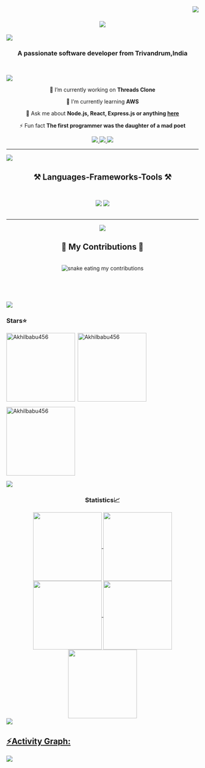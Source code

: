 <img align="right" src="https://visitor-badge.laobi.icu/badge?page_id=Akhilbabu456.Akhilbabu456" />

<h1 align="center">
    <img src="https://readme-typing-svg.herokuapp.com/?font=Righteous&size=35&center=true&vCenter=true&width=500&height=70&duration=4000&lines=Hi+There!+👋;+I'm+Akhil+Babu!;" />
</h1>

<img src="https://user-images.githubusercontent.com/73097560/115834477-dbab4500-a447-11eb-908a-139a6edaec5c.gif"><h3 align="center">A passionate software developer from Trivandrum,India</h3>

<br/>

<img src="https://user-images.githubusercontent.com/73097560/115834477-dbab4500-a447-11eb-908a-139a6edaec5c.gif"><div align="center">
 
 🔭 I’m currently working on **Threads Clone**
 
 🌱 I’m currently learning **AWS**

💬 Ask me about **Node.js, React, Express.js or anything [here](https://github.com/Akhilbabu456/Akhilbabu456/issues)**

⚡ Fun fact **The first programmer was the daughter of a mad poet**

 </div>
 
<div align="center"> 
  <a href="mailto:akhilbeliever001@gmail.com">
    <img src="https://img.shields.io/badge/Gmail-333333?style=for-the-badge&logo=gmail&logoColor=red" />
  </a>
  <a href="https://www.linkedin.com/in/akhilbabu456/" target="_blank">
    <img src="https://img.shields.io/badge/LinkedIn-0077B5?style=for-the-badge&logo=linkedin&logoColor=white" target="_blank" />
  </a>
  <a href="https://akhil-babu-s.vercel.app/" target="_blank">
     <img src="https://img.shields.io/badge/Portfolio-FF5722?style=for-the-badge&logo=todoist&logoColor=white" target="_blank" /> <!-- sqlite, safari, google-chrome are other good icon options -->
  </a>
</div>

 <hr/>
 
<img src="https://user-images.githubusercontent.com/73097560/115834477-dbab4500-a447-11eb-908a-139a6edaec5c.gif"><h2 align="center">⚒️ Languages-Frameworks-Tools ⚒️</h2>
<br/>
<div align="center">
    <img src="https://skillicons.dev/icons?i=react,bootstrap,mui,html,css,vscode,github,tailwind,git,atom,firebase,sublime" />
    <img src="https://skillicons.dev/icons?i=nodejs,js,typescript,express,vercel,mongodb,c,java,npm,postman,redux,sass" /><br>
</div>

<br/>
<hr/>

<div align="center">
  <img src="https://user-images.githubusercontent.com/73097560/115834477-dbab4500-a447-11eb-908a-139a6edaec5c.gif"><h2>🐍 My Contributions 🐍</h2>
  <br>
  <img alt="snake eating my contributions" src="https://raw.githubusercontent.com/Akhilbabu456/Akhilbabu456/output/generate-snake-game-from-github-contribution-grid" />
  
  <br/><br/><br/>
</div>

<img src="https://user-images.githubusercontent.com/73097560/115834477-dbab4500-a447-11eb-908a-139a6edaec5c.gif"><h3 align="left">Stars⭐</h3>
<img align="left" height="180em" src="https://github-readme-stats.vercel.app/api/top-langs/?username=Akhilbabu456&layout=compact&theme=dark" alt=Akhilbabu456 />

<p>&nbsp;<img align="center" height="180em" src="https://github-readme-stats.vercel.app/api?username=Akhilbabu456&show_icons=true&locale=en&theme=dark" alt="Akhilbabu456" /></p>

<p><img align="center" height="180em" src="https://github-readme-streak-stats.herokuapp.com/?user=Akhilbabu456&theme=dark" alt="Akhilbabu456" /></p>

<img src="https://user-images.githubusercontent.com/73097560/115834477-dbab4500-a447-11eb-908a-139a6edaec5c.gif"><h3 align="center">Statistics📈</h3>
<div align="center">
<a href="https://github.com/Akhilbabu456">
<img align="center" src="http://github-profile-summary-cards.vercel.app/api/cards/stats?username=Akhilbabu456&theme=2077" height="180em" />
<img align="center" src="http://github-profile-summary-cards.vercel.app/api/cards/most-commit-language?username=Akhilbabu456&theme=2077" height="180em" />
<img align="center" src="http://github-profile-summary-cards.vercel.app/api/cards/repos-per-language?username=Akhilbabu456&theme=2077" height="180em" />
<img align="center" src="http://github-profile-summary-cards.vercel.app/api/cards/productive-time?username=Akhilbabu456&theme=2077" height="180em" />
<img align="center" src="http://github-profile-summary-cards.vercel.app/api/cards/profile-details?username=Akhilbabu456&theme=2077" height="180em" />
</div>
<img src="https://user-images.githubusercontent.com/73097560/115834477-dbab4500-a447-11eb-908a-139a6edaec5c.gif"><h2 align="left">⚡Activity Graph:</h2>
<img align="center" src="https://github-readme-activity-graph.vercel.app/graph?username=Akhilbabu456&theme=default"/>
